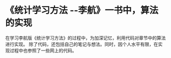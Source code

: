 # 《统计学习方法 --李航》一书中，算法的实现

  在学习李航版《统计学习方法》的过程中，为加深记忆，利用代码对章节中的算法进行实现。
  除了代码，还包括自己的笔记与想法。同时，因个人水平有限，在实现过程中也参照了一些网上的代码。

